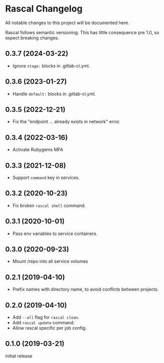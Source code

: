 # Rascal Changelog

All notable changes to this project will be documented here.

Rascal follows semantic versioning. This has little consequence pre 1.0, so expect breaking changes.

## 0.3.7 (2024-03-22)

- Ignore `stage:` blocks in .gitlab-ci.yml.


## 0.3.6 (2023-01-27)

- Handle `default:` blocks in .gitlab-ci.yml.


## 0.3.5 (2022-12-21)

- Fix the "endpoint ... already exists in network" error.


## 0.3.4 (2022-03-16)

- Activate Rubygems MFA


## 0.3.3 (2021-12-08)

- Support `command` key in services.


## 0.3.2 (2020-10-23)

- Fix broken `rascal shell` command.


## 0.3.1 (2020-10-01)

- Pass env variables to service containers.


## 0.3.0 (2020-09-23)

- Mount /repo into all service volumes


## 0.2.1 (2019-04-10)

- Prefix names with directory name, to avoid conflicts between projects.


## 0.2.0 (2019-04-10)

- Add `--all` flag for `rascal clean`.
- Add `rascal update` command.
- Allow rascal specific per job config.


## 0.1.0 (2019-03-21)

initial release
